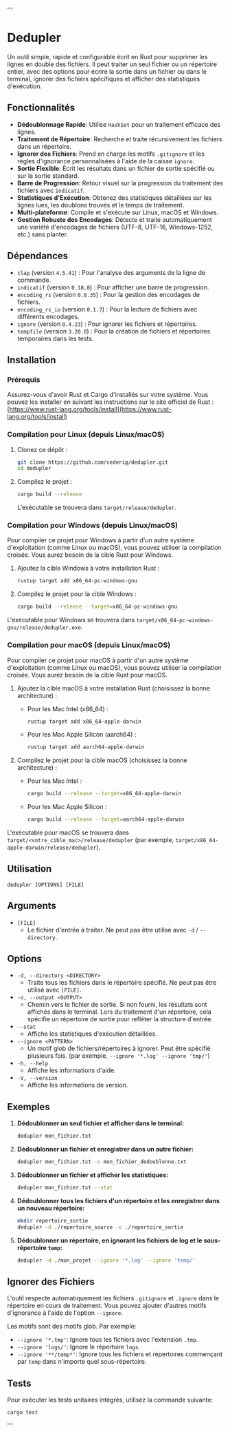 '''
# Dedupler

Un outil simple, rapide et configurable écrit en Rust pour supprimer les lignes en double des fichiers. Il peut traiter un seul fichier ou un répertoire entier, avec des options pour écrire la sortie dans un fichier ou dans le terminal, ignorer des fichiers spécifiques et afficher des statistiques d'exécution.

## Fonctionnalités

-   **Dédoublonnage Rapide**: Utilise `HashSet` pour un traitement efficace des lignes.
-   **Traitement de Répertoire**: Recherche et traite récursivement les fichiers dans un répertoire.
-   **Ignorer des Fichiers**: Prend en charge les motifs `.gitignore` et les règles d'ignorance personnalisées à l'aide de la caisse `ignore`.
-   **Sortie Flexible**: Écrit les résultats dans un fichier de sortie spécifié ou sur la sortie standard.
-   **Barre de Progression**: Retour visuel sur la progression du traitement des fichiers avec `indicatif`.
-   **Statistiques d'Exécution**: Obtenez des statistiques détaillées sur les lignes lues, les doublons trouvés et le temps de traitement.
-   **Multi-plateforme**: Compile et s'exécute sur Linux, macOS et Windows.
-   **Gestion Robuste des Encodages**: Détecte et traite automatiquement une variété d'encodages de fichiers (UTF-8, UTF-16, Windows-1252, etc.) sans planter.

## Dépendances

- `clap` (version `4.5.41`) : Pour l'analyse des arguments de la ligne de commande.
- `indicatif` (version `0.18.0`) : Pour afficher une barre de progression.
- `encoding_rs` (version `0.8.35`) : Pour la gestion des encodages de fichiers.
- `encoding_rs_io` (version `0.1.7`) : Pour la lecture de fichiers avec différents encodages.
- `ignore` (version `0.4.23`) : Pour ignorer les fichiers et répertoires.
- `tempfile` (version `3.20.0`) : Pour la création de fichiers et répertoires temporaires dans les tests.

## Installation

### Prérequis

Assurez-vous d'avoir Rust et Cargo d'installés sur votre système. Vous pouvez les installer en suivant les instructions sur le site officiel de Rust : [https://www.rust-lang.org/tools/install](https://www.rust-lang.org/tools/install)

### Compilation pour Linux (depuis Linux/macOS)
1.  Clonez ce dépôt :
    ```sh
    git clone https://github.com/cederig/dedupler.git
    cd dedupler
    ```
2.  Compilez le projet :
    ```sh
    cargo build --release
    ```
    L'exécutable se trouvera dans `target/release/dedupler`.

### Compilation pour Windows (depuis Linux/macOS)

Pour compiler ce projet pour Windows à partir d'un autre système d'exploitation (comme Linux ou macOS), vous pouvez utiliser la compilation croisée. Vous aurez besoin de la cible Rust pour Windows.

1.  Ajoutez la cible Windows à votre installation Rust :
    ```sh
    rustup target add x86_64-pc-windows-gnu
    ```

2.  Compilez le projet pour la cible Windows :
    ```sh
    cargo build --release --target=x86_64-pc-windows-gnu
    ```

L'exécutable pour Windows se trouvera dans `target/x86_64-pc-windows-gnu/release/dedupler.exe`.

### Compilation pour macOS (depuis Linux/macOS)

Pour compiler ce projet pour macOS à partir d'un autre système d'exploitation (comme Linux ou macOS), vous pouvez utiliser la compilation croisée. Vous aurez besoin de la cible Rust pour macOS.

1.  Ajoutez la cible macOS à votre installation Rust (choisissez la bonne architecture) :
    *   Pour les Mac Intel (x86_64) :
        ```sh
        rustup target add x86_64-apple-darwin
        ```
    *   Pour les Mac Apple Silicon (aarch64) :
        ```sh
        rustup target add aarch64-apple-darwin
        ```

2.  Compilez le projet pour la cible macOS (choisissez la bonne architecture) :
    *   Pour les Mac Intel :
        ```sh
        cargo build --release --target=x86_64-apple-darwin
        ```
    *   Pour les Mac Apple Silicon :
        ```sh
        cargo build --release --target=aarch64-apple-darwin
        ```

L'exécutable pour macOS se trouvera dans `target/<votre_cible_mac>/release/dedupler` (par exemple, `target/x86_64-apple-darwin/release/dedupler`).

## Utilisation

```
dedupler [OPTIONS] [FILE]
```

## Arguments

-   `[FILE]`
    -   Le fichier d'entrée à traiter. Ne peut pas être utilisé avec `-d` / `--directory`.

## Options

-   `-d, --directory <DIRECTORY>`
    -   Traite tous les fichiers dans le répertoire spécifié. Ne peut pas être utilisé avec `[FILE]`.
-   `-o, --output <OUTPUT>`
    -   Chemin vers le fichier de sortie. Si non fourni, les résultats sont affichés dans le terminal. Lors du traitement d'un répertoire, cela spécifie un répertoire de sortie pour refléter la structure d'entrée.
-   `--stat`
    -   Affiche les statistiques d'exécution détaillées.
-   `--ignore <PATTERN>`
    -   Un motif glob de fichiers/répertoires à ignorer. Peut être spécifié plusieurs fois. (par exemple, `--ignore '*.log' --ignore 'tmp/'`)
-   `-h, --help`
    -   Affiche les informations d'aide.
-   `-V, --version`
    -   Affiche les informations de version.

## Exemples

1.  **Dédoublonner un seul fichier et afficher dans le terminal:**
    ```bash
    dedupler mon_fichier.txt
    ```

2.  **Dédoublonner un fichier et enregistrer dans un autre fichier:**
    ```bash
    dedupler mon_fichier.txt -o mon_fichier_dedoublonne.txt
    ```

3.  **Dédoublonner un fichier et afficher les statistiques:**
    ```bash
    dedupler mon_fichier.txt --stat
    ```

4.  **Dédoublonner tous les fichiers d'un répertoire et les enregistrer dans un nouveau répertoire:**
    ```bash
    mkdir repertoire_sortie
    dedupler -d ./repertoire_source -o ./repertoire_sortie
    ```

5.  **Dédoublonner un répertoire, en ignorant les fichiers de log et le sous-répertoire `temp`:**
    ```bash
    dedupler -d ./mon_projet --ignore '*.log' --ignore 'temp/'
    ```

## Ignorer des Fichiers

L'outil respecte automatiquement les fichiers `.gitignore` et `.ignore` dans le répertoire en cours de traitement. Vous pouvez ajouter d'autres motifs d'ignorance à l'aide de l'option `--ignore`.

Les motifs sont des motifs glob. Par exemple:
-   `--ignore '*.tmp'`: Ignore tous les fichiers avec l'extension `.tmp`.
-   `--ignore 'logs/'`: Ignore le répertoire `logs`.
-   `--ignore '**/temp*'`: Ignore tous les fichiers et répertoires commençant par `temp` dans n'importe quel sous-répertoire.

## Tests

Pour exécuter les tests unitaires intégrés, utilisez la commande suivante:

```bash
cargo test
```
'''